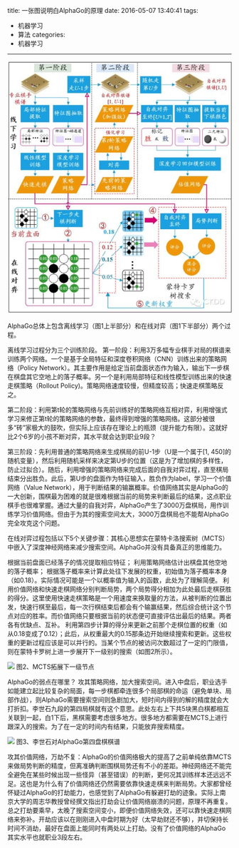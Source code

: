 title: 一张图说明白AlphaGo的原理
date: 2016-05-07 13:40:41
tags:
- 机器学习
- 算法
categories:
- 机器学习
---

![](images/alpha_go_theroy.jpg)

AlphaGo总体上包含离线学习（图1上半部分）和在线对弈（图1下半部分）两个过程。

离线学习过程分为三个训练阶段。
第一阶段：利用3万多幅专业棋手对局的棋谱来训练两个网络。一个是基于全局特征和深度卷积网络（CNN）训练出来的策略网络（Policy Network）。其主要作用是给定当前盘面状态作为输入，输出下一步棋在棋盘其它空地上的落子概率。另一个是利用局部特征和线性模型训练出来的快速走棋策略（Rollout Policy)。策略网络速度较慢，但精度较高；快速走棋策略反之。

第二阶段：利用第t轮的策略网络与先前训练好的策略网络互相对弈，利用增强式学习来修正第t轮的策略网络的参数，最终得到增强的策略网络。这部分被很多“砖”家极大的鼓吹，但实际上应该存在理论上的瓶颈（提升能力有限）。这就好比2个6岁的小孩不断对弈，其水平就会达到职业9段？

第三阶段：先利用普通的策略网络来生成棋局的前U-1步（U是一个属于[1, 450]的随机变量），然后利用随机采样来决定第U步的位置（这是为了增加棋的多样性，防止过拟合）。随后，利用增强的策略网络来完成后面的自我对弈过程，直至棋局结束分出胜负。此后，第U步的盘面作为特征输入，胜负作为label，学习一个价值网络（Value Network），用于判断结果的输赢概率。价值网络其实是AlphaGo的一大创新，围棋最为困难的就是很难根据当前的局势来判断最后的结果，这点职业棋手也很难掌握。通过大量的自我对弈，AlphaGo产生了3000万盘棋局，用作训练学习价值网络。但由于为其的搜索空间太大，3000万盘棋局也不能帮AlphaGo完全攻克这个问题。

在线对弈过程包括以下5个关键步骤：其核心思想实在蒙特卡洛搜索树（MCTS）中嵌入了深度神经网络来减少搜索空间。AlphaGo并没有具备真正的思维能力。

根据当前盘面已经落子的情况提取相应特征；
利用策略网络估计出棋盘其他空地的落子概率；
根据落子概率来计算此处往下发展的权重，初始值为落子概率本身（如0.18）。实际情况可能是一个以概率值为输入的函数，此处为了理解简便。
利用价值网络和快速走棋网络分别判断局势，两个局势得分相加为此处最后走棋获胜的得分。这里使用快速走棋策略是一个用速度来换取量的方法，从被判断的位置出发，快速行棋至最后，每一次行棋结束后都会有个输赢结果，然后综合统计这个节点对应的胜率。而价值网络只要根据当前的状态便可直接评估出最后的结果。两者各有优缺点、互补。
利用第四步计算的得分来更新之前那个走棋位置的权重（如从0.18变成了0.12）；此后，从权重最大的0.15那条边开始继续搜索和更新。这些权重的更新过程应该是可以并行的。当某个节点的被访问次数超过了一定的门限值，则在蒙特卡罗树上进一步展开下一级别的搜索（如图2所示）。

![](/images/2016/alphago_MCTS.jpg)
图2、MCTS拓展下一级节点

AlphaGo的弱点在哪里？
攻其策略网络，加大搜索空间。进入中盘后，职业选手如能建立起比较复杂的局面，每一步棋都牵连很多个局部棋的命运（避免单块、局部作战），则AlphaGo需要搜索空间则急剧加大，短时间内得到的解的精度就会大打折扣。李世石九段的第四局棋就有这个意思。此处左右上下共5块黑白棋都相互关联到一起，白1下后，黑棋需要考虑很多地方。很多地方都需要在MCTS上进行跟深入的搜索。为了在一定的时间内有结果，只能放弃搜索精度。

![](/images/2016/lishishi_alphago_4.jpg)
图3、李世石对AlphaGo第四盘棋棋谱

攻其价值网络，万劫不复：AlphaGo的价值网络极大的提高了之前单纯依靠MCTS来做局势判断的精度，但离准确判断围棋局势还有不小的差距。神经网络还不能完全避免在某些时候出现一些怪异（甚至错误）的判断，更何况其训练样本还远远不足。这也是为什么有了价值网络还仍然需要依靠快速走棋来判断局势。大家都曾经怀疑过AlphaGo的打劫能力，也感觉到了AlphaGo有躲避打劫的迹象。实际上南京大学的周志华教授曾经撰文指出打劫会让价值网络崩溃的问题，原理不再重复。总之打劫要乘早，太晚了搜索空间变小，即便价值网络失效，还可以靠快速走棋网络来弥补。开劫应该以在刚刚进入中盘时期为好（太早劫财还不够），并切保持长时间不消劫，最好在盘面上能同时有两处以上打劫。没有了价值网络的AlphaGo其实水平也就职业3段左右。